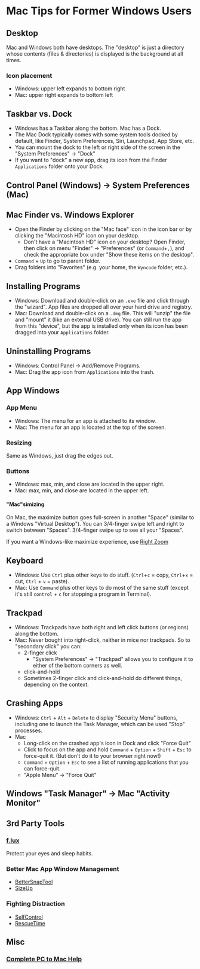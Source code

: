 # Mac Tips for Former Windows Users

## Desktop
Mac and Windows both have desktops. The "desktop" is just a directory whose contents (files & directories) is displayed is the background at all times.

### Icon placement
- Windows: upper left expands to bottom right
- Mac: upper right expands to bottom left

## Taskbar vs. Dock
- Windows has a Taskbar along the bottom. Mac has a Dock.
- The Mac Dock typically comes with some system tools docked by default, like Finder, System Preferences, Siri, Launchpad, App Store, etc.
- You can mount the dock to the left or right side of the screen in the "System Preferences" -> "Dock"
- If you want to "dock" a new app, drag its icon from the Finder `Applications` folder onto your Dock.
  
## Control Panel (Windows) -> System Preferences (Mac)

## Mac Finder vs. Windows Explorer
- Open the Finder by clicking on the "Mac face" icon in the icon bar or by clicking the "Macintosh HD" icon on your desktop.
  - Don't have a "Macintosh HD" icon on your desktop? Open Finder, then click on menu "Finder" -> "Preferences" (or `Command`+`,`), and check the appropriate box under "Show these items on the desktop".
- `Command` + `Up` to go to parent folder.
- Drag folders into "Favorites" (e.g. your home, the `Wyncode` folder, etc.).

## Installing Programs
- Windows: Download and double-click on an `.exe` file and click through the "wizard". App files are dropped all over your hard drive and registry.
- Mac: Download and double-click on a `.dmg` file. This will "unzip" the file and "mount" it (like an external USB drive). You can still run the app from this "device", but the app is installed only when its icon has been dragged into your `Applications` folder.
  
## Uninstalling Programs
- Windows: Control Panel -> Add/Remove Programs.
- Mac: Drag the app icon from `Applications` into the trash.

## App Windows
### App Menu
- Windows: The menu for an app is attached to its window.
- Mac: The menu for an app is located at the top of the screen.

### Resizing
Same as Windows, just drag the edges out.

### Buttons
- Windows: max, min, and close are located in the upper right.
- Mac: max, min, and close are located in the upper left.

#### "Mac"simizing
On Mac, the maximize button goes full-screen in another "Space" (similar to a Windows "Virtual Desktop"). You can 3/4-finger swipe left and right to switch between "Spaces". 3/4-finger swipe up to see all your "Spaces".

If you want a Windows-like maximize experience, use [Right Zoom](http://www.blazingtools.com/right_zoom_mac.html)

## Keyboard
- Windows: Use `Ctrl` plus other keys to do stuff. (`Ctrl`+`c` = copy, `Ctrl`+`x` = cut, `Ctrl` + `v` = paste).
- Mac: Use `Command` plus other keys to do most of the same stuff (except it's still `control` + `c` for stopping a program in Terminal).

## Trackpad
- Windows: Trackpads have both right and left click buttons (or regions) along the bottom.
- Mac: Never bought into right-click, neither in mice nor trackpads. So to "secondary click" you can:
  - 2-finger click
    - "System Preferences" -> "Trackpad" allows you to configure it to either of the bottom corners as well.
  - click-and-hold
  - Sometimes 2-finger click and click-and-hold do different things, depending on the context.

## Crashing Apps
- Windows: `Ctrl` + `Alt` + `Delete` to display "Security Menu" buttons, including one to launch the Task Manager, which can be used "Stop" processes.
- Mac
  - Long-click on the crashed app's icon in Dock and click "Force Quit"
  - Click to focus on the app and hold `Command` + `Option` + `Shift` + `Esc` to force-quit it. (But don't do it to your browser right now!)
  - `Command` + `Option` + `Esc` to see a list of running applications that you can force-quit.
  - "Apple Menu" -> "Force Quit"

## Windows "Task Manager" -> Mac "Activity Monitor"

## 3rd Party Tools

### [f.lux](https://justgetflux.com/)
Protect your eyes and sleep habits.

### Better Mac App Window Management
* [BetterSnapTool](https://itunes.apple.com/us/app/bettersnaptool/id417375580)
* [SizeUp](https://www.irradiatedsoftware.com/sizeup/)

### Fighting Distraction
* [SelfControl](http://selfcontrolapp.com/)
* [RescueTime](https://www.rescuetime.com/)

## Misc
### [Complete PC to Mac Help](https://www.apple.com/support/macbasics/pctomac/)

